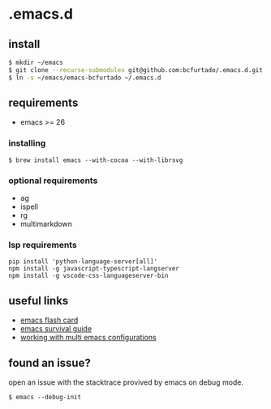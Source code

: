 # .emacs.d

## install

```sh
$ mkdir ~/emacs
$ git clone --recurse-submodules git@github.com:bcfurtado/.emacs.d.git ~/emacs/emacs-bcfurtado
$ ln -s ~/emacs/emacs-bcfurtado ~/.emacs.d
```

## requirements

- emacs >= 26

### installing
```
$ brew install emacs --with-cocoa --with-librsvg
```

### optional requirements
- ag
- ispell
- rg
- multimarkdown

### lsp requirements
```
pip install 'python-language-server[all]'
npm install -g javascript-typescript-langserver
npm install -g vscode-css-languageserver-bin
```


## useful links
* [emacs flash card](https://gist.github.com/bcfurtado/898d74a4610213ac7c0c4dd9b06926ea)
* [emacs survival guide](https://gist.github.com/cribeiro/4a10cf13cd789bb17aa511c263b62a65)
* [working with multi emacs configurations](https://gist.github.com/bcfurtado/fb9b37c81b27ef2bc5c8899de5a66e9c)


## found an issue?
open an issue with the stacktrace provived by emacs on debug mode.
```
$ emacs --debug-init
```
